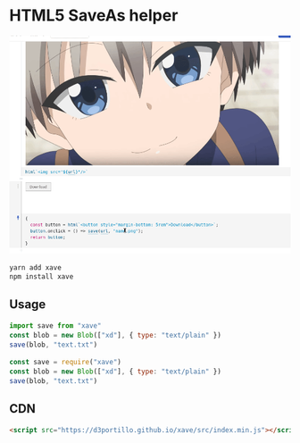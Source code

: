 # HTML5 SaveAs helper

![Example](./example.gif)

```
yarn add xave
npm install xave
```

## Usage

```js
import save from "xave"
const blob = new Blob(["xd"], { type: "text/plain" })
save(blob, "text.txt")
```

```js
const save = require("xave")
const blob = new Blob(["xd"], { type: "text/plain" })
save(blob, "text.txt")
```

## CDN

```html
<script src="https://d3portillo.github.io/xave/src/index.min.js"></script>
```
